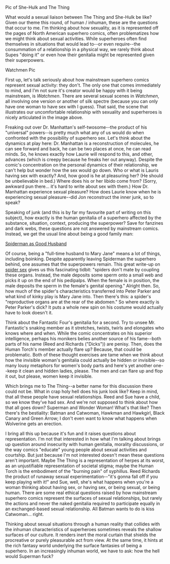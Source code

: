 Pic of She-Hulk and The Thing

What would a sexual liaison between The Thing and She-Hulk be like? Given our theme this round, of human / inhuman, these are the questions that occur to me. I'm thinking about how sexuality, as it is represented off the pages of North American superhero comics, often problematizes how we might think about sexual activities. While superheroes often find themselves in situations that would lead to--or even require--the consummation of a relationship in a physical way, we rarely think about Supes "doing it" or even how their genitalia might be represented given their superpowers.  

Watchmen Pic

First up, let's talk seriously about how mainstream superhero comics represent sexual activity: they don't. The only one that comes immediately to mind, and I'm not sure it's creator would be happy with it being mainstream, is *Watchmen*. There are several sexual scenes in *Watchmen*, all involving one version or another of silk spectre (because you can only have one woman to have sex with I guess). That said, the scene that illustrates our uncomfortable relationship with sexuality and superheroes is nicely articulated in the image above. 

Freaking out over Dr. Manhattan's self-twosome--the product of his "universal" powers--is pretty much what any of us would do when confronted with the possibility of superhero sex. Let's think about the dynamics at play here: Dr. Manhattan is a reconstruction of molecules, he can see forward and back, he can be two places at once, he can read minds. So, he knows exactly how Laurie will respond to this, and other, advances (which is creepy because he freaks her out anyway). Despite the comic's concentration on the personal dynamics of their relationship, we can't help but wonder how the sex would go down. Who or what is Lauris having sex with exactly? And, how good is he at pleasuring her? (He should be unbelievable in bed.) Where does his or her libido come from? (Sorry, awkward pun there... it's hard to write about sex with them.) How Dr. Manhattan experience sexual pleasure? How does Laurie know when he is experiencing sexual pleasure--did Jon reconstruct the inner junk, so to speak? 

Speaking of junk (and this is by far my favourite part of writing on this subject), how exactly is the human genitalia of a superhero affected by the substance, situation, context, producing the superpower? Save for fanzines and dark webs, these questions are not answered by mainstream comics. Instead, we get the usual line about being a good family man:

[Spiderman as Good Husband](http://johnbyrnedraws.tumblr.com/post/127568916456/amazing-spider-man-1-page-38-by-john-byrne)

Of course, being a "full-time husband to Mary Jane" means a lot of things, including boinking. Despite apparently leaving Spiderman the superhero behind, one assumes that the superpowers remain. This great write-up on [spider sex](http://animals.howstuffworks.com/arachnids/spider8.htm) gives us this fascinating tidbit: "spiders don't mate by coupling these organs. Instead, the male deposits some sperm onto a small web and picks it up on the end of his pedipalps. When the female is in position, the male deposits the sperm in the female's genital opening." Alright then. So, how much of the spider's characteristics transferred into Peter Parker and what kind of kinky play is Mary Jane into. Then there's this: a spider's "reproductive organs are at the rear of the abdomen." So where exactly is Peter Parker's dick? It puts a whole new spin on his costume would actually have to look doesn't it. 

Think about the Fantastic Four's genitalia for a second. Try to unsee Mr. Fantastic's snaking member as it stretches, twists, twirls and elongates who knows where and when. While the comic concentrates on his superior intelligence, perhaps his monikers belies another source of his fame--both parts of his name (Reed and Richards ("Dicks")) are penisy. Then, does the Human Torch's member actually flare up? Because, that could be problematic. Both of these thought exercises are tame when we think about how the invisible woman's genitalia could actually be hidden or invisible--so many lousy metaphors for women's body parts and here's yet another one--keep it clean and hidden ladies, please. The men and can flare up and flop it out, but please, women keep it invisible.

Which brings me to The Thing--a better name for this discussion there could not be. What in crap holy hell does his junk look like? Keep in mind, that all these people have sexual relationships. Reed and Sue have a child, so we know they've had sex. And we're not supposed to think about how that all goes down? Superman and Wonder Woman! What's that like? Then there's the bestiality: Batman and Catwoman, Hawkman and Hawkgirl, Black Canary and Green Arrow; I don't even want to know what happens when Wolverine gets an erection.   

I bring all this up because it's fun and it raises questions about representation. I'm not that interested in how what I'm talking about brings up question around insecurity with human genitalia, morality discussions, or the way comics "educate" young people about sexual activities and courtship. But just because I'm not interested doesn't mean these questions aren't important. Maybe The Thing is a representation of herpes at its worst, as an unjustifiable representation of societal stigma; maybe the Human Torch is the embodiment of the "burning pain" of syphillus. Reed Richards the product of runaway sexual experimentation--"it's gonna fall off if you keep playing with it!" and Sue, well, she's what happens when you're a woman thinking about having sex, or having sex, or being sexual, or being human. There are some real ethical questions raised by how mainstream superhero comics represent the surfaces of sexual relationships, but rarely the actions and never the naked genitalia required to participate equally in an exchanged-based sexual relationship. All Batman wants to do is kiss Catwoman... right.   

 Thinking about sexual situations through a human reality that collides with the inhuman characteristics of superheroes sometimes reveals the shallow surfaces of our culture. It renders inert the moral curtain that shields the procreative or purely pleasurable act from view. At the same time, it hints at the rich fantasy world underlying the surface fantasies of being a superhero. In an increasingly inhuman world, we have to ask: how the hell would Superman fuck?  

